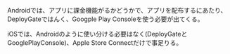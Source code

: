 Androidでは、アプリに課金機能がるかどうかで、アプリを配布するにあたり、DeployGateではんく、Googple Play Consoleを使う必要が出てくる。

iOSでは、Androidのように使い分ける必要はなく(DeployGateとGooglePlayConsole)、Apple Store Connectだけで事足りる。
